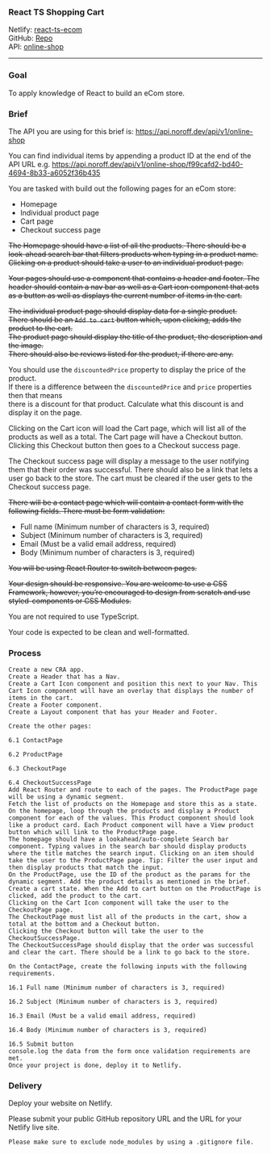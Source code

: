 ### React TS Shopping Cart

Netlify: [react-ts-ecom](https://react-ts-ecom-cart.netlify.app/)  
GitHub: [Repo](https://github.com/WebDevSimplified/react-ts-shopping-cart)  
API: [online-shop](https://api.noroff.dev/api/v1/online-shop)  

---

### Goal
To apply knowledge of React to build an eCom store.

### Brief
The API you are using for this brief is: https://api.noroff.dev/api/v1/online-shop

You can find individual items by appending a product ID at the end of the API URL e.g. https://api.noroff.dev/api/v1/online-shop/f99cafd2-bd40-4694-8b33-a6052f36b435

You are tasked with build out the following pages for an eCom store:
* Homepage 
* Individual product page 
* Cart page 
* Checkout success page

~~The Homepage should have a list of all the products. There should be a look-ahead search bar that filters products when typing in a product name. Clicking on a product should take a user to an individual product page.~~

~~Your pages should use a <Layout> component that contains a header and footer. The header should contain a nav bar as well as a Cart icon component that acts as a button as well as displays the current number of items in the cart.~~

~~The individual product page should display data for a single product.~~   
~~There should be an `Add to cart` button which, upon clicking, adds the product to the cart.~~   
~~The product page should display the title of the product, the description and the image.~~   
~~There should also be reviews listed for the product, if there are any.~~   

You should use the `discountedPrice` property to display the price of the product.   
If there is a difference between the `discountedPrice` and `price` properties then that means   
there is a discount for that product. Calculate what this discount is and display it on the page.

Clicking on the Cart icon will load the Cart page, which will list all of the products as well as a total. The Cart page will have a Checkout button. Clicking this Checkout button then goes to a Checkout success page.

The Checkout success page will display a message to the user notifying them that their order was successful. There should also be a link that lets a user go back to the store. The cart must be cleared if the user gets to the Checkout success page.

~~There will be a contact page which will contain a contact form with the following fields. There must be form validation:~~
* Full name (Minimum number of characters is 3, required)  
* Subject (Minimum number of characters is 3, required)
* Email (Must be a valid email address, required)
* Body (Minimum number of characters is 3, required)

~~You will be using React Router to switch between pages.~~

~~Your design should be responsive. You are welcome to use a CSS Framework, however, you’re encouraged to design from scratch and use styled-components or CSS Modules.~~

You are not required to use TypeScript.

Your code is expected to be clean and well-formatted.

### Process

    Create a new CRA app.
    Create a Header that has a Nav.
    Create a Cart Icon component and position this next to your Nav. This Cart Icon component will have an overlay that displays the number of items in the cart.
    Create a Footer component.
    Create a Layout component that has your Header and Footer.

    Create the other pages:

    6.1 ContactPage

    6.2 ProductPage

    6.3 CheckoutPage

    6.4 CheckoutSuccessPage
    Add React Router and route to each of the pages. The ProductPage page will be using a dynamic segment.
    Fetch the list of products on the Homepage and store this as a state.
    On the homepage, loop through the products and display a Product component for each of the values. This Product component should look like a product card. Each Product component will have a View product button which will link to the ProductPage page.
    The homepage should have a lookahead/auto-complete Search bar component. Typing values in the search bar should display products where the title matches the search input. Clicking on an item should take the user to the ProductPage page. Tip: Filter the user input and then display products that match the input.
    On the ProductPage, use the ID of the product as the params for the dynamic segment. Add the product details as mentioned in the brief.
    Create a cart state. When the Add to cart button on the ProductPage is clicked, add the product to the cart.
    Clicking on the Cart Icon component will take the user to the CheckoutPage page.
    The CheckoutPage must list all of the products in the cart, show a total at the bottom and a Checkout button.
    Clicking the Checkout button will take the user to the CheckoutSuccessPage.
    The CheckoutSuccessPage should display that the order was successful and clear the cart. There should be a link to go back to the store.

    On the ContactPage, create the following inputs with the following requirements.

    16.1 Full name (Minimum number of characters is 3, required)

    16.2 Subject (Minimum number of characters is 3, required)

    16.3 Email (Must be a valid email address, required)

    16.4 Body (Minimum number of characters is 3, required)

    16.5 Submit button
    console.log the data from the form once validation requirements are met.
    Once your project is done, deploy it to Netlify.


### Delivery 
Deploy your website on Netlify.

Please submit your public GitHub repository URL and the URL for your Netlify live site.

    Please make sure to exclude node_modules by using a .gitignore file.

